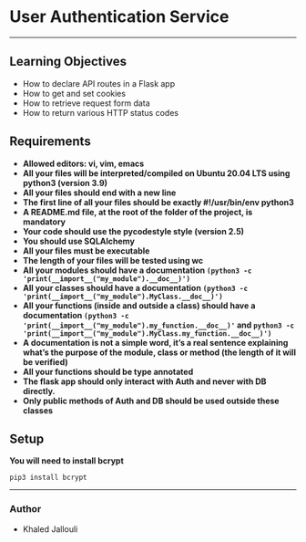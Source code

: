 # User Authentication Service

---

## Learning Objectives

* How to declare API routes in a Flask app
* How to get and set cookies
* How to retrieve request form data
* How to return various HTTP status codes

## Requirements

* **Allowed editors: vi, vim, emacs**
* **All your files will be interpreted/compiled on Ubuntu 20.04 LTS using python3 (version 3.9)**
* **All your files should end with a new line**
* **The first line of all your files should be exactly #!/usr/bin/env python3**
* **A README.md file, at the root of the folder of the project, is mandatory**
* **Your code should use the pycodestyle style (version 2.5)**
* **You should use SQLAlchemy**
* **All your files must be executable**
* **The length of your files will be tested using wc**
* **All your modules should have a documentation ```(python3 -c 'print(__import__("my_module").__doc__)')```**
* **All your classes should have a documentation ```(python3 -c 'print(__import__("my_module").MyClass.__doc__)')```**
* **All your functions (inside and outside a class) should have a documentation ```(python3 -c 'print(__import__("my_module").my_function.__doc__)'``` and ```python3 -c 'print(__import__("my_module").MyClass.my_function.__doc__)')```**
* **A documentation is not a simple word, it’s a real sentence explaining what’s the purpose of the module, class or method (the length of it will be verified)**
* **All your functions should be type annotated**
* **The flask app should only interact with Auth and never with DB directly.**
* **Only public methods of Auth and DB should be used outside these classes**

## Setup

**You will need to install bcrypt**

``` pip3 install bcrypt ```

---

### Author

* Khaled Jallouli
